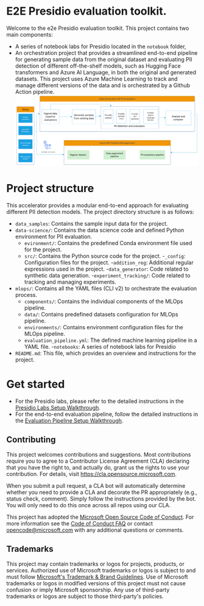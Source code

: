 # E2E Presidio evaluation toolkit.

Welcome to the e2e Presidio evaluation toolkit. This project contains two main components: 
- A series of notebook labs for Presidio located in the `notebook` folder, 
- An orchestration project that provides a streamlined end-to-end pipeline for generating sample data from the original dataset and evaluating PII detection of different off-the-shelf models, such as Hugging Face transformers and Azure AI Language, in both the original and generated datasets. This project uses Azure Machine Learning to track and manage different versions of the data and is orchestrated by a Github Action pipeline.
![architecture](/docs/images/e2e%20evaluation%20architecture%20diagram.png)

# Project structure
This accelerator provides a modular end-to-end approach for evaluating different PII detection models. The project directory structure is as follows:

- `data_samples`: Contains the sample input data for the project.
- `data-science/`: Contains the data science code and defined Python environment for PII evaluation.
  - `evironment/`: Contains the predefined Conda environment file used for the project.
  - `src/`: Contains the Python source code for the project.
    -`_config`: Configuration files for the project.
    -`addition_reg`: Additional regular expressions used in the project.
    -`data_generator`: Code related to synthetic data generation.
    -`experiment_tracking/`: Code related to tracking and managing experiments.
- `mlops/`: Contains all the YAML files (CLI v2) to orchestrate the evaluation process.
  - `components/`: Contains the individual components of the MLOps pipeline. 
  - `data/`: Contains predefined datasets configuration for MLOps pipeline.
  - `environments/`: Contains environment configuration files for the MLOps pipeline.
  - `evaluation_pipeline.yml`: The defined machine learning pipeline in a YAML file.
-`notebooks`: A series of notebook labs for Presidio
- `README.md`: This file, which provides an overview and instructions for the project.

# Get started
- For the Presidio labs, please refer to the detailed instructions in the [Presidio Labs Setup Walkthrough](notebooks/lab_getstarted.md).
- For the end-to-end evaluation pipeline, follow the detailed instructions in the [Evaluation Pipeline Setup Walkthrough](docs/evaluation_pipeline_setup_walkthrough.md).

## Contributing
This project welcomes contributions and suggestions.  Most contributions require you to agree to a
Contributor License Agreement (CLA) declaring that you have the right to, and actually do, grant us
the rights to use your contribution. For details, visit https://cla.opensource.microsoft.com.

When you submit a pull request, a CLA bot will automatically determine whether you need to provide
a CLA and decorate the PR appropriately (e.g., status check, comment). Simply follow the instructions
provided by the bot. You will only need to do this once across all repos using our CLA.

This project has adopted the [Microsoft Open Source Code of Conduct](https://opensource.microsoft.com/codeofconduct/).
For more information see the [Code of Conduct FAQ](https://opensource.microsoft.com/codeofconduct/faq/) or
contact [opencode@microsoft.com](mailto:opencode@microsoft.com) with any additional questions or comments.

## Trademarks

This project may contain trademarks or logos for projects, products, or services. Authorized use of Microsoft 
trademarks or logos is subject to and must follow 
[Microsoft's Trademark & Brand Guidelines](https://www.microsoft.com/en-us/legal/intellectualproperty/trademarks/usage/general).
Use of Microsoft trademarks or logos in modified versions of this project must not cause confusion or imply Microsoft sponsorship.
Any use of third-party trademarks or logos are subject to those third-party's policies.
